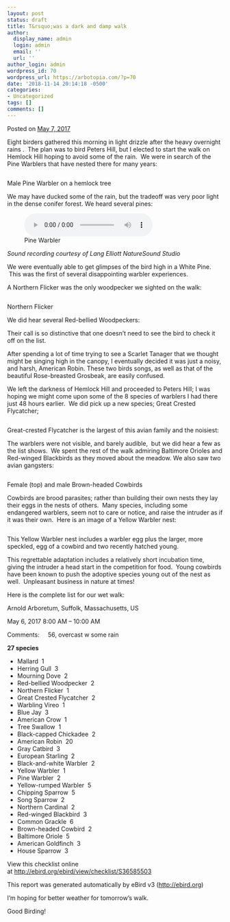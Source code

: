 ```yaml
---
layout: post
status: draft
title: T&rsquo;was a dark and damp walk
author:
  display_name: admin
  login: admin
  email: ''
  url: ''
author_login: admin
wordpress_id: 70
wordpress_url: https://arbotopia.com/?p=70
date: '2018-11-14 20:14:18 -0500'
categories:
- Uncategorized
tags: []
comments: []
---
```




<p>Posted on&nbsp;<a href="https://web.archive.org/web/20170912192054/http://www.arbotopia.com/twas-a-dark-and-damp-walk/">May 7, 2017</a></p>





<p>Eight birders gathered this morning in&nbsp;light drizzle after the heavy overnight rains . &nbsp;The plan was to bird Peters Hill, but I elected to start the walk on Hemlock Hill hoping to avoid some&nbsp;of the rain. &nbsp;We were in search of the Pine Warblers that have nested there for many years:</p>


<p><!-- wp:image {"id":252} --></p>
<figure class="wp-block-image"><img src="/images/2018/11/P1120488.jpg" alt="" class="wp-image-252"/></figure>





<p>Male Pine Warbler on a hemlock tree</p>





<p>We may have ducked some of the rain, but the tradeoff was very poor light in the dense conifer forest. We heard several pines:</p>


<p><!-- wp:audio {"id":207} --></p>
<figure class="wp-block-audio"><audio controls src="/images/2018/11/3-21-Pine-Warbler.mp3"></audio><br />
<figcaption>Pine Warbler</figcaption>
</figure>
<p><!-- /wp:audio --></p>



<p><em>Sound recording courtesy of Lang Elliott NatureSound Studio</em></p>





<p>We were eventually able to get glimpses of the bird high in a White Pine. &nbsp;This was the first of several&nbsp;disappointing warbler experiences.</p>





<p>A Northern Flicker was the only woodpecker we sighted on the walk:</p>


<p><!-- wp:image {"id":254} --></p>
<figure class="wp-block-image"><img src="/images/2018/11/P1000139.jpg" alt="" class="wp-image-254"/></figure>





<p>Northern Flicker</p>





<p>We did hear several Red-bellied Woodpeckers:</p>





<p>Their call is so distinctive that one doesn&rsquo;t need to see the bird to check it off on the list.</p>





<p>After spending a lot of time trying to see a Scarlet Tanager that we thought might be singing&nbsp;high in the canopy, I&nbsp;eventually decided it was just a noisy, and harsh, American Robin. These two birds songs, as well as that of the beautiful Rose-breasted Grosbeak, are easily confused.</p>





<p>We left the darkness of Hemlock Hill and proceeded to Peters Hill; I was hoping we might come upon some of the 8 species of warblers I had there just 48 hours earlier. &nbsp;We did pick up a&nbsp;new species; Great Crested Flycatcher;</p>


<p><!-- wp:image {"id":255} --></p>
<figure class="wp-block-image"><img src="/images/2018/11/P1050424.jpg" alt="" class="wp-image-255"/></figure>





<p>Great-crested Flycatcher is the largest of this avian family and the noisiest:</p>





<p>The warblers were not visible, and barely audible, &nbsp;but we did hear a few as the list shows. &nbsp;We spent the rest of the walk admiring Baltimore Orioles and Red-winged Blackbirds as they moved about the meadow. We also saw two avian&nbsp;gangsters:</p>


<p><!-- wp:image {"id":256} --></p>
<figure class="wp-block-image"><img src="/images/2018/11/P1080358.jpg" alt="" class="wp-image-256"/></figure>





<p>Female (top) and male Brown-headed Cowbirds</p>





<p>Cowbirds are brood parasites; rather than building their own nests they lay their eggs in the&nbsp;nests of others. &nbsp;Many&nbsp;species, including some endangered warblers, seem not to care or notice, and raise the intruder as if it was their own. &nbsp;Here is an image of a Yellow Warbler nest:</p>


<p><!-- wp:image {"id":257} --></p>
<figure class="wp-block-image"><img src="/images/2018/11/P1090613.jpg" alt="" class="wp-image-257"/></figure>





<p>This Yellow Warbler nest includes a warbler egg plus the larger, more speckled, egg of a cowbird and two recently hatched young.</p>





<p>This regrettable adaptation includes a relatively short incubation time, giving the intruder a head start&nbsp;in the competition for food. &nbsp;Young cowbirds have been known to push the adoptive&nbsp;species young out of the nest as well. &nbsp;Unpleasant business in nature at times!</p>





<p>Here is the complete list for our wet walk:</p>





<p>Arnold Arboretum, Suffolk, Massachusetts, US</p>





<p>May 6, 2017 8:00 AM &ndash; 10:00 AM</p>





<p>Comments: &nbsp;&nbsp;&nbsp;&nbsp;56, overcast w some rain</p>





<p><strong>27 species</strong></p>


<p><!-- wp:list --></p>
<ul>
<li>Mallard &nbsp;1</li>
<li>Herring Gull &nbsp;3</li>
<li>Mourning Dove &nbsp;2</li>
<li>Red-bellied Woodpecker &nbsp;2</li>
<li>Northern Flicker &nbsp;1</li>
<li>Great Crested Flycatcher &nbsp;2</li>
<li>Warbling Vireo &nbsp;1</li>
<li>Blue Jay &nbsp;3</li>
<li>American Crow &nbsp;1</li>
<li>Tree Swallow &nbsp;1</li>
<li>Black-capped Chickadee &nbsp;2</li>
<li>American Robin &nbsp;20</li>
<li>Gray Catbird &nbsp;3</li>
<li>European Starling &nbsp;2</li>
<li>Black-and-white Warbler &nbsp;2</li>
<li>Yellow Warbler &nbsp;1</li>
<li>Pine Warbler &nbsp;2</li>
<li>Yellow-rumped Warbler &nbsp;5</li>
<li>Chipping Sparrow &nbsp;5</li>
<li>Song Sparrow &nbsp;2</li>
<li>Northern Cardinal &nbsp;2</li>
<li>Red-winged Blackbird &nbsp;3</li>
<li>Common Grackle &nbsp;6</li>
<li>Brown-headed Cowbird &nbsp;2</li>
<li>Baltimore Oriole &nbsp;5</li>
<li>American Goldfinch &nbsp;3</li>
<li>House Sparrow &nbsp;3</li>
</ul>
<p><!-- /wp:list --></p>



<p>View this checklist online at&nbsp;<a href="http://ebird.org/ebird/view/checklist/S36585503">http://ebird.org/ebird/view/checklist/S36585503</a></p>





<p>This report was generated automatically by eBird v3 (<a href="https://web.archive.org/web/20170912192054/http://ebird.org/">http://ebird.org</a>)</p>





<p>I&rsquo;m hoping for better weather for tomorrow&rsquo;s walk.</p>





<p>Good Birding!<br></p>


